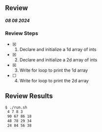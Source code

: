 ## Review

##### 08 08 2024

### Review Steps

- [x] 1. Declare and initialize a 1d array of ints
- [x] 2. Declare and initialize a 2d array of ints
- [x] 3. Write for loop to print the 1d array
- [ ] 4. Write for loop to print the 2d array

## Review Results
```bash
$ ./run.sh 
 4 7 8 3
 90 67 86 18
 48 78 29 34
 24 84 56 38
```
